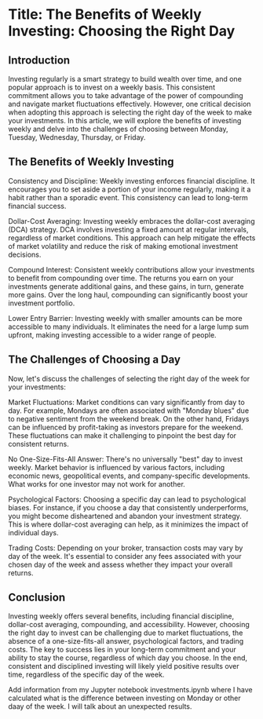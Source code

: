 # Title: The Benefits of Weekly Investing: Choosing the Right Day

## Introduction

Investing regularly is a smart strategy to build wealth over time, and one popular approach is to invest on a weekly basis. This consistent commitment allows you to take advantage of the power of compounding and navigate market fluctuations effectively. However, one critical decision when adopting this approach is selecting the right day of the week to make your investments. In this article, we will explore the benefits of investing weekly and delve into the challenges of choosing between Monday, Tuesday, Wednesday, Thursday, or Friday.

## The Benefits of Weekly Investing

Consistency and Discipline: Weekly investing enforces financial discipline. It encourages you to set aside a portion of your income regularly, making it a habit rather than a sporadic event. This consistency can lead to long-term financial success.

Dollar-Cost Averaging: Investing weekly embraces the dollar-cost averaging (DCA) strategy. DCA involves investing a fixed amount at regular intervals, regardless of market conditions. This approach can help mitigate the effects of market volatility and reduce the risk of making emotional investment decisions.

Compound Interest: Consistent weekly contributions allow your investments to benefit from compounding over time. The returns you earn on your investments generate additional gains, and these gains, in turn, generate more gains. Over the long haul, compounding can significantly boost your investment portfolio.

Lower Entry Barrier: Investing weekly with smaller amounts can be more accessible to many individuals. It eliminates the need for a large lump sum upfront, making investing accessible to a wider range of people.

## The Challenges of Choosing a Day

Now, let's discuss the challenges of selecting the right day of the week for your investments:

Market Fluctuations: Market conditions can vary significantly from day to day. For example, Mondays are often associated with "Monday blues" due to negative sentiment from the weekend break. On the other hand, Fridays can be influenced by profit-taking as investors prepare for the weekend. These fluctuations can make it challenging to pinpoint the best day for consistent returns.

No One-Size-Fits-All Answer: There's no universally "best" day to invest weekly. Market behavior is influenced by various factors, including economic news, geopolitical events, and company-specific developments. What works for one investor may not work for another.

Psychological Factors: Choosing a specific day can lead to psychological biases. For instance, if you choose a day that consistently underperforms, you might become disheartened and abandon your investment strategy. This is where dollar-cost averaging can help, as it minimizes the impact of individual days.

Trading Costs: Depending on your broker, transaction costs may vary by day of the week. It's essential to consider any fees associated with your chosen day of the week and assess whether they impact your overall returns.

## Conclusion

Investing weekly offers several benefits, including financial discipline, dollar-cost averaging, compounding, and accessibility. However, choosing the right day to invest can be challenging due to market fluctuations, the absence of a one-size-fits-all answer, psychological factors, and trading costs. The key to success lies in your long-term commitment and your ability to stay the course, regardless of which day you choose. In the end, consistent and disciplined investing will likely yield positive results over time, regardless of the specific day of the week.


Add information from my Jupyter notebook investments.ipynb where I have calculated what is the difference between investing on Monday or other daay of the week. I will talk about an unexpected results.
